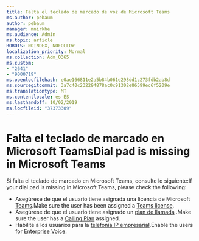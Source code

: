 ```yaml
---
title: Falta el teclado de marcado de voz de Microsoft Teams
ms.author: pebaum
author: pebaum
manager: mnirkhe
ms.audience: Admin
ms.topic: article
ROBOTS: NOINDEX, NOFOLLOW
localization_priority: Normal
ms.collection: Adm_O365
ms.custom:
- "2641"
- "9000719"
ms.openlocfilehash: e0ae166811e2a5b84b061e298dd1c273fdb2ab8d
ms.sourcegitcommit: 3a7c40c232294878ac0c91302e86599ec6f5209e
ms.translationtype: MT
ms.contentlocale: es-ES
ms.lasthandoff: 10/02/2019
ms.locfileid: "37373309"
---
```

# <a name="dial-pad-is-missing-in-microsoft-teams"></a><span data-ttu-id="7b640-102">Falta el teclado de marcado en Microsoft Teams</span><span class="sxs-lookup"><span data-stu-id="7b640-102">Dial pad is missing in Microsoft Teams</span></span> 

<span data-ttu-id="7b640-103">Si falta el teclado de marcado en Microsoft Teams, consulte lo siguiente:</span><span class="sxs-lookup"><span data-stu-id="7b640-103">If your dial pad is missing in Microsoft Teams, please check the following:</span></span>

- <span data-ttu-id="7b640-104">Asegúrese de que el usuario tiene asignada una licencia de Microsoft [Teams](https://docs.microsoft.com/MicrosoftTeams/assign-teams-licenses).</span><span class="sxs-lookup"><span data-stu-id="7b640-104">Make sure the user has been assigned a [Teams license](https://docs.microsoft.com/MicrosoftTeams/assign-teams-licenses).</span></span>
- <span data-ttu-id="7b640-105">Asegúrese de que el usuario tiene asignado un [plan de llamada](https://docs.microsoft.com/MicrosoftTeams/calling-plan-landing-page) .</span><span class="sxs-lookup"><span data-stu-id="7b640-105">Make sure the user has a [Calling Plan](https://docs.microsoft.com/MicrosoftTeams/calling-plan-landing-page) assigned.</span></span>
- <span data-ttu-id="7b640-106">Habilite a los usuarios para la [telefonía IP empresarial](https://docs.microsoft.com/en-us/skypeforbusiness/skype-for-business-hybrid-solutions/plan-your-phone-system-cloud-pbx-solution/enable-users-for-enterprise-voice-online-and-phone-system-voicemail#to-enable-your-users-for-phone-system-in-office-365-voice-and-voicemail).</span><span class="sxs-lookup"><span data-stu-id="7b640-106">Enable the users for [Enterprise Voice](https://docs.microsoft.com/en-us/skypeforbusiness/skype-for-business-hybrid-solutions/plan-your-phone-system-cloud-pbx-solution/enable-users-for-enterprise-voice-online-and-phone-system-voicemail#to-enable-your-users-for-phone-system-in-office-365-voice-and-voicemail).</span></span>